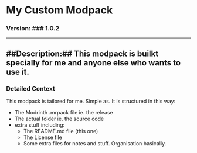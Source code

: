 # My Custom Modpack 
### Version: ### 1.0.2
---
##Description:## This modpack is builkt specially for me and anyone else who wants to use it. 
---
### Detailed Context ###

This modpack is tailored for me. Simple as.
It is structured in this way:
- The Modrinth .mrpack file ie. the release
- The actual folder ie. the source code
- extra stuff including:
  - The README.md file (this one)
  - The License file
  - Some extra files for notes and stuff. Organisation basically.
